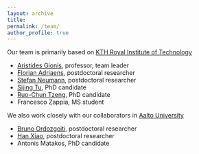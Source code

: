 ```yaml
---
layout: archive
title: 
permalink: /team/
author_profile: true
---
```


Our team is primarily based on [KTH Royal Institute of Technology](https://www.kth.se/en)

- [Aristides Gionis](https://www.kth.se/profile/argioni), professor, team leader
- [Florian Adriaens](https://www.kth.se/profile/adriaens?l=en), postdoctoral researcher
- [Stefan Neumann](https://www.kth.se/profile/neum?l=en), postdoctoral researcher
- [Sijing Tu](https://www.kth.se/profile/sijing), PhD candidate
- [Ruo-Chun Tzeng](https://www.kth.se/profile/rctzeng), PhD candidate
- Francesco Zappia, MS student

We also work closely with our collaborators in [Aalto University](https://www.aalto.fi/en)

- [Bruno Ordozgoiti](https://users.aalto.fi/~ordozgb1/), postdoctoral researcher
- [Han Xiao](http://xiaohan2012.github.io/), postdoctoral researcher
- Antonis Matakos, PhD candidate
